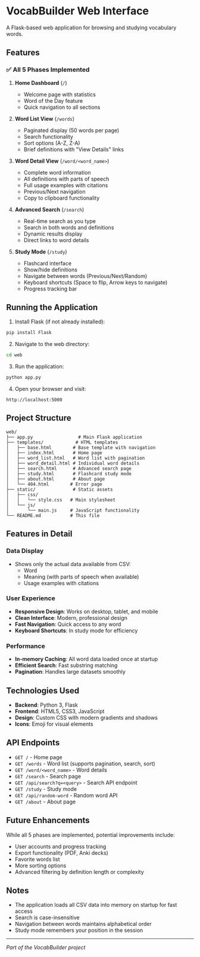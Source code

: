 # VocabBuilder Web Interface

A Flask-based web application for browsing and studying vocabulary words.

## Features

### ✅ All 5 Phases Implemented

1. **Home Dashboard** (`/`)
   - Welcome page with statistics
   - Word of the Day feature
   - Quick navigation to all sections

2. **Word List View** (`/words`)
   - Paginated display (50 words per page)
   - Search functionality
   - Sort options (A-Z, Z-A)
   - Brief definitions with "View Details" links

3. **Word Detail View** (`/word/<word_name>`)
   - Complete word information
   - All definitions with parts of speech
   - Full usage examples with citations
   - Previous/Next navigation
   - Copy to clipboard functionality

4. **Advanced Search** (`/search`)
   - Real-time search as you type
   - Search in both words and definitions
   - Dynamic results display
   - Direct links to word details

5. **Study Mode** (`/study`)
   - Flashcard interface
   - Show/hide definitions
   - Navigate between words (Previous/Next/Random)
   - Keyboard shortcuts (Space to flip, Arrow keys to navigate)
   - Progress tracking bar

## Running the Application

1. Install Flask (if not already installed):
```bash
pip install Flask
```

2. Navigate to the web directory:
```bash
cd web
```

3. Run the application:
```bash
python app.py
```

4. Open your browser and visit:
```
http://localhost:5000
```

## Project Structure

```
web/
├── app.py                 # Main Flask application
├── templates/            # HTML templates
│   ├── base.html        # Base template with navigation
│   ├── index.html       # Home page
│   ├── word_list.html   # Word list with pagination
│   ├── word_detail.html # Individual word details
│   ├── search.html      # Advanced search page
│   ├── study.html       # Flashcard study mode
│   ├── about.html       # About page
│   └── 404.html        # Error page
├── static/              # Static assets
│   ├── css/
│   │   └── style.css   # Main stylesheet
│   └── js/
│       └── main.js     # JavaScript functionality
└── README.md           # This file
```

## Features in Detail

### Data Display
- Shows only the actual data available from CSV:
  - Word
  - Meaning (with parts of speech when available)
  - Usage examples with citations

### User Experience
- **Responsive Design**: Works on desktop, tablet, and mobile
- **Clean Interface**: Modern, professional design
- **Fast Navigation**: Quick access to any word
- **Keyboard Shortcuts**: In study mode for efficiency

### Performance
- **In-memory Caching**: All word data loaded once at startup
- **Efficient Search**: Fast substring matching
- **Pagination**: Handles large datasets smoothly

## Technologies Used

- **Backend**: Python 3, Flask
- **Frontend**: HTML5, CSS3, JavaScript
- **Design**: Custom CSS with modern gradients and shadows
- **Icons**: Emoji for visual elements

## API Endpoints

- `GET /` - Home page
- `GET /words` - Word list (supports pagination, search, sort)
- `GET /word/<word_name>` - Word details
- `GET /search` - Search page
- `GET /api/search?q=<query>` - Search API endpoint
- `GET /study` - Study mode
- `GET /api/random-word` - Random word API
- `GET /about` - About page

## Future Enhancements

While all 5 phases are implemented, potential improvements include:
- User accounts and progress tracking
- Export functionality (PDF, Anki decks)
- Favorite words list
- More sorting options
- Advanced filtering by definition length or complexity

## Notes

- The application loads all CSV data into memory on startup for fast access
- Search is case-insensitive
- Navigation between words maintains alphabetical order
- Study mode remembers your position in the session

---

*Part of the VocabBuilder project*
